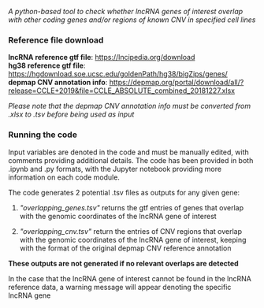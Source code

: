 _A python-based tool to check whether lncRNA genes of interest overlap with other coding genes and/or regions of known CNV in specified cell lines_

### Reference file download
__lncRNA reference gtf file__: https://lncipedia.org/download <br>
__hg38 reference gtf file__: https://hgdownload.soe.ucsc.edu/goldenPath/hg38/bigZips/genes/ <br>
__depmap CNV annotation info__: https://depmap.org/portal/download/all/?release=CCLE+2019&file=CCLE_ABSOLUTE_combined_20181227.xlsx <br>

_Please note that the depmap CNV annotation info must be converted from .xlsx to .tsv before being used as input_

### Running the code
Input variables are denoted in the code and must be manually edited, with comments providing additional details. The code has been provided in both .ipynb and .py formats, with the Jupyter notebook providing more information on each code module. <br>

The code generates 2 potential .tsv files as outputs for any given gene:
1.  _"overlapping_genes.tsv"_ returns the gtf entries of genes that overlap with the genomic coordinates of the lncRNA gene of interest

2.  _"overlapping_cnv.tsv"_ return the entries of CNV regions that overlap with the genomic coordinates of the lncRNA gene of interest, keeping with the format of the original depmap CNV reference annotation

__These outputs are not generated if no relevant overlaps are detected__ 

In the case that the lncRNA gene of interest cannot be found in the lncRNA reference data, a warning message will appear denoting the specific lncRNA gene

